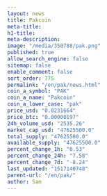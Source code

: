 ```yaml
---
layout: news
title: Pakcoin
meta-title: 
h1-title: 
meta-description: 
image: "/media/350788/pak.png"
published: true
allow_search_engine: false
sitemap: false
enable_comment: false
sort_order: 775
permalink: "/en/pak/news.html"
coin_a_symbol: "PAK"
coin_a_name: "Pakcoin"
coin_a_lower_case: "pak"
price_usd: "0.0231664"
price_btc: "0.00000197"
24h_volume_usd: "2535.26"
market_cap_usd: "47625500.0"
total_supply: "47625500.0"
available_supply: "47625500.0"
percent_change_1h: "0.53"
percent_change_24h: "7.58"
percent_change_7d: "-8.24"
last_updated: "1517140748"
parent-url: "/en/pak/"
author: Sam
---
```


